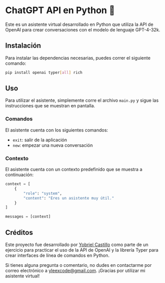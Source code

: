 # ChatGPT API en Python 💬

Este es un asistente virtual desarrollado en Python que utiliza la API de OpenAI para crear conversaciones con el modelo de lenguaje GPT-4-32k.

## Instalación

Para instalar las dependencias necesarias, puedes correr el siguiente comando:

```bash
pip install openai typer[all] rich
```

## Uso

Para utilizar el asistente, simplemente corre el archivo `main.py` y sigue las instrucciones que se muestran en pantalla.

### Comandos

El asistente cuenta con los siguientes comandos:

-   `exit`: salir de la aplicación
-   `new`: empezar una nueva conversación

### Contexto

El asistente cuenta con un contexto predefinido que se muestra a continuación:

```python
context = [
    {
        "role": "system",
        "content": "Eres un asistente muy útil."
    }
]

messages = [context]
```

## Créditos

Este proyecto fue desarrollado por [Yobriel Castillo](https://github.com/yleex) como parte de un ejercicio para practicar el uso de la API de OpenAI y la librería Typer para crear interfaces de línea de comandos en Python.

Si tienes alguna pregunta o comentario, no dudes en contactarme por correo electrónico a [yleexcode@gmail.com](mailto:yleexcode@gmail.com). ¡Gracias por utilizar mi asistente virtual!
